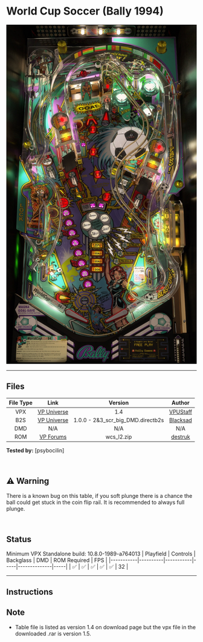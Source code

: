 # World Cup Soccer (Bally 1994)

![Table Preview](../../images/vpx-worldcupsoccer-preview.jpg)

---

## Files
| File Type | Link | Version | Author |
|:---------:|:----:|:-------:|:------:|
| VPX | [VP Universe](https://vpuniverse.com/files/file/10534-world-cup-soccer-bally-1994/) | 1.4 | [VPUStaff](https://vpuniverse.com/profile/50-vpustaff/content/?type=downloads_file) |
| B2S | [VP Universe](https://vpuniverse.com/files/file/4873-world-cup-soccer-bally-midway-1994/) | 1.0.0 - 2&3_scr_big_DMD.directb2s| [Blacksad](https://vpuniverse.com/profile/9127-blacksad/content/?type=downloads_file) |
| DMD | N/A | N/A | N/A |
| ROM | [VP Forums](https://www.vpforums.org/index.php?app=downloads&showfile=296) | wcs_l2.zip | [destruk](https://www.vpforums.org/index.php?showuser=5) |

**Tested by:** [psybocilin]

<br>


## ⚠️ Warning

There is a known bug on this table, if you soft plunge there is a chance the ball could 
get stuck in the coin flip rail. It is recommended to always full plunge.

<br>


## Status 
Minimum VPX Standalone build: 10.8.0-1989-a764013
| Playfield | Controls | Backglass | DMD | ROM Required | FPS | 
|-----------|----------|-----------|-----|--------------|-----|
| :white_check_mark: | :white_check_mark: | :white_check_mark: | :white_check_mark: | :white_check_mark: | 32 |

---

## Instructions

## Note 
- Table file is listed as version 1.4 on download page but the vpx file in the downloaded .rar is version 1.5.
